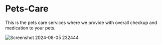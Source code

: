 # Pets-Care
This is the pets care services where we provide with overall checkup and medication to your pets.

![Screenshot 2024-08-05 232444](https://github.com/user-attachments/assets/18d05ab4-5a24-4ff5-84ef-140ccfeaeec2)

